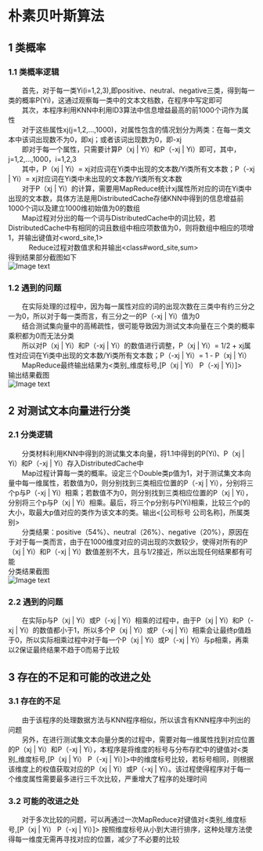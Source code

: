# 朴素贝叶斯算法
## 1 类概率
### 1.1 类概率逻辑
&emsp;&emsp;首先，对于每一类Yi(i=1,2,3),即positive、neutral、negative三类，得到每一类的概率P(Yi)，这通过观察每一类中的文本文档数，在程序中写定即可  
&emsp;&emsp;其次，本程序利用KNN中利用ID3算法中信息增益最高的前1000个词作为属性  
&emsp;&emsp;对于这些属性xj(j=1,2,...,1000)，对属性包含的情况划分为两类：在每一类文本中该词出现数不为0，即xj；或者该词出现数为0，即-xj  
&emsp;&emsp;即对于每一个属性，只需要计算P（xj | Yi）和P（-xj | Yi）即可，其中，j=1,2,...,1000，i=1,2,3  
&emsp;&emsp;其中，P（xj | Yi）= xj对应词在Yi类中出现的文本数/Yi类所有文本数；P（-xj | Yi）= xj对应词在Yi类中未出现的文本数/Yi类所有文本数  
&emsp;&emsp;对于P（xj | Yi）的计算，需要用MapReduce统计xj属性所对应的词在Yi类中出现的文本数，具体方法是用DistributedCache存储KNN中得到的信息增益前1000个词以及建立1000维初始值为0的数组  
&emsp;&emsp;Map过程对分出的每一个词与DistributedCache中的词比较，若DistributedCache中有相同的词且数组中相应项数值为0，则将数组中相应的项增1，并输出键值对<word_site,1>  
&emsp;&emsp;&emsp;Reduce过程对数值求和并输出<class#word_site,sum>  
得到结果部分截图如下  
![Image text](https://raw.github.com/cjjloves/Project2/master/pro2_pic/NB_wordsum.JPG)  
### 1.2 遇到的问题
&emsp;&emsp;在实际处理的过程中，因为每一属性对应的词的出现次数在三类中有约三分之一为0，所以对于每一类而言，有三分之一的P（-xj | Yi）值为0  
&emsp;&emsp;结合测试集向量中的高稀疏性，很可能导致因为测试文本向量在三个类的概率乘积都为0而无法分类  
&emsp;&emsp;所以对P（xj | Yi）和P（-xj | Yi）的数值进行调整，P（xj | Yi）= 1/2 + xj属性对应词在Yi类中出现的文本数/Yi类所有文本数；P（-xj | Yi）= 1 - P（xj | Yi）  
&emsp;&emsp;MapReduce最终输出结果为<类别_维度标号,[P（xj | Yi）  P（-xj | Yi）]>  
输出结果截图  
![Image text](https://raw.github.com/cjjloves/Project2/master/pro2_pic/p_result.JPG)  
## 2 对测试文本向量进行分类
### 2.1 分类逻辑
&emsp;&emsp;分类材料利用KNN中得到的测试集文本向量，将1.1中得到的P(Yi)、P（xj | Yi）和P（-xj | Yi）存入DistributedCache中  
&emsp;&emsp;Map过程计算每一类的概率。设定三个Double类p值为1，对于测试集文本向量中每一维属性，若数值为0，则分别找到三类相应位置的P（-xj | Yi），分别将三个p与P（-xj | Yi）相乘；若数值不为0，则分别找到三类相应位置的P（xj | Yi），分别将三个p与P（xj | Yi）相乘。最后，将三个p分别与P(Yi)相乘，比较三个p的大小，取最大p值对应的类作为该文本的类。输出<[公司标号  公司名称]，所属类别>  
&emsp;&emsp;分类结果：positive（54%）、neutral（26%）、negative（20%），原因在于对于每一类而言，由于在1000维度对应的词出现的次数较少，使得对所有的P（xj | Yi）和P（-xj | Yi）数值差别不大，且与1/2接近，所以出现任何结果都有可能  
分类结果截图  
![Image text](https://raw.github.com/cjjloves/Project2/master/pro2_pic/NB_result.JPG) 
### 2.2 遇到的问题
&emsp;&emsp;在实际p与P（xj | Yi）或P（-xj | Yi）相乘的过程中，由于P（xj | Yi）和P（-xj | Yi）的数值都小于1，所以多个P（xj | Yi）或P（-xj | Yi）相乘会让最终p值趋于0，所以实际相乘过程中对于每一个P（xj | Yi）或P（-xj | Yi）与p相乘，再乘以2保证最终结果不趋于0而易于比较
## 3 存在的不足和可能的改进之处
### 3.1 存在的不足
&emsp;&emsp;由于该程序的处理数据方法与KNN程序相似，所以该含有KNN程序中列出的问题  
&emsp;&emsp;另外，在进行测试集文本向量分类的过程中，需要对每一维属性找到对应位置的P（xj | Yi）和P（-xj | Yi），本程序是将维度的标号与分布存贮中的键值对<类别_维度标号,[P（xj | Yi）  P（-xj | Yi）]>中的维度标号比较，若标号相同，则根据该维度上的权值获取对应的P（xj | Yi）或P（-xj | Yi）。该过程使得程序对于每一个维度属性需要最多进行三千次比较，严重增大了程序的处理时间
### 3.2 可能的改进之处
&emsp;&emsp;对于多次比较的问题，可以再通过一次MapReduce对键值对<类别_维度标号,[P（xj | Yi）  P（-xj | Yi）]> 按照维度标号从小到大进行排序，这种处理方法使得每一维度无需再寻找对应的位置，减少了不必要的比较
